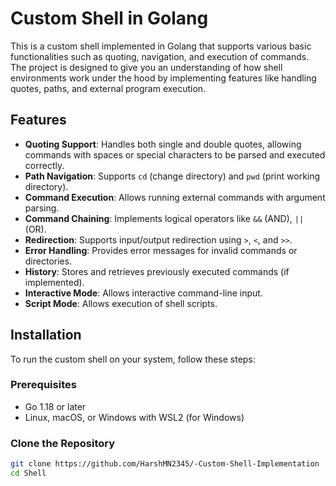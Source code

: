 # Custom Shell in Golang

This is a custom shell implemented in Golang that supports various basic functionalities such as quoting, navigation, and execution of commands. The project is designed to give you an understanding of how shell environments work under the hood by implementing features like handling quotes, paths, and external program execution.

## Features

- **Quoting Support**: Handles both single and double quotes, allowing commands with spaces or special characters to be parsed and executed correctly.
- **Path Navigation**: Supports `cd` (change directory) and `pwd` (print working directory).
- **Command Execution**: Allows running external commands with argument parsing.
- **Command Chaining**: Implements logical operators like `&&` (AND), `||` (OR).
- **Redirection**: Supports input/output redirection using `>`, `<`, and `>>`.
- **Error Handling**: Provides error messages for invalid commands or directories.
- **History**: Stores and retrieves previously executed commands (if implemented).
- **Interactive Mode**: Allows interactive command-line input.
- **Script Mode**: Allows execution of shell scripts.

## Installation

To run the custom shell on your system, follow these steps:

### Prerequisites

- Go 1.18 or later
- Linux, macOS, or Windows with WSL2 (for Windows)

### Clone the Repository

```bash
git clone https://github.com/HarshMN2345/-Custom-Shell-Implementation
cd Shell
